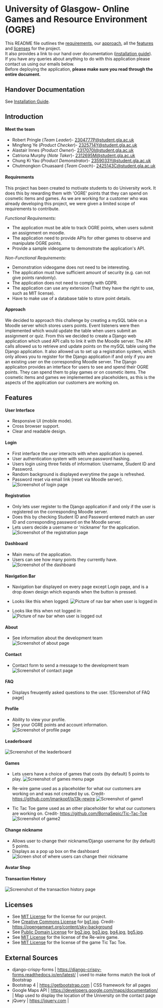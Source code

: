 # University of Glasgow- Online Games and Resource Environment (OGRE)

This README file outlines the  [requirements](https://stgit.dcs.gla.ac.uk/tp3-2019-cs17/cs17-main/-/edit/develop/README.md#requirements), our [approach](https://stgit.dcs.gla.ac.uk/tp3-2019-cs17/cs17-main/-/edit/develop/README.md#approach), all the [features](https://stgit.dcs.gla.ac.uk/tp3-2019-cs17/cs17-main/-/edit/develop/README.md#features) and [licenses](https://stgit.dcs.gla.ac.uk/tp3-2019-cs17/cs17-main/-/edit/develop/README.md#license) for the project.<br> 
It also provides a link to our hand over documentation ([installation guide](INSTALLATIONGUIDE.md)). <br>
If you have any queries about anything to do with this application please contact us using our emails below.<br>
Before deploying the application, **please make sure you read through the entire document.** 

## Handover Documentation

See [Installation Guide](INSTALLATIONGUIDE.md).

## Introduction


#### Meet the team

*  Robert Pringle (*Team Leader*)- 2304777P@student.gla.ac.uk
*  Mingfeng Ye (*Product Checker*)- 2325714Y@student.gla.ac.uk
*  Alastair Innes (*Product Owner*)- 2317070I@student.gla.ac.uk
*  Catriona Murphy (*Note Taker*)- 2312695M@student.gla.ac.uk
*  Chung Ki Yau (*Product Demonstrator*)- 2359033Y@student.gla.ac.uk
*  Chutmongkon Chuasaard (*Team Coach*)- 2425143C@student.gla.ac.uk


#### Requirements

This project has been created to motivate students to do University work. It does this by rewarding them with 'OGRE' points that they can spend on cosmetic items and games. As we are working for a customer who was already developing this project, we were given a limited scope of requirements to contribute.


*Functional Requirements:*
*  The application must be able to track OGRE points, when users submit an assignment on moodle.
*  The application need to provide APIs for other games to observe and manipulate OGRE points.
*  Provide a sample videogame to demonstrate the application's API. 

*Non-Functional Requirements:*
*  Demonstration videogame does not need to be interesting.
*  The application must have sufficient amount of security (e.g. can not give points randomly).
*  The application does not need to comply with GDPR.
*  The application can use any extension (That they have the right to use, such as MIT license).
*  Have to make use of a database table to store point details.

#### Approach

We decided to approach this challenge by creating a mySQL table on a Moodle server which stores users points. Event listeners were then implemented which would update the table when users submit an assignment or quiz. From this we decided to create a Django web application which used API calls to link it with the Moodle server. The API calls allowed us to retrieve and update points on the mySQL table using the Django application. It also allowed us to set up a registration system, which only allows you to register for the Django application if and only if you are an existing user on the corresponding Moodle server. The Django applicaiton provides an interface for users to see and spend their OGRE points. They can spend them to play games or on cosmetic items. The cosmetic items and games we implemented are placeholders, as this is the aspects of the application our customers are working on.

## Features

#### User Interface

* Responsive UI (mobile mode).
* Cross browser support.
* Clear and readable design.

#### Login

* First interface the user interacts with when application is opened.
* User authentication system with secure password hashing.
* Users login using three fields of information: Username, Student ID and Password.
* Random background is displayed everytime the page is refreshed.
* Password reset via email link (reset via Moodle server).
![Screenshot of login page](https://i.imgur.com/THzP6tu.png)

#### Registration

* Only lets user register to the Django application if and only if the user is registered on the corresponding Moodle server.
* Does this by checking Student ID and Password entered  match an user ID and corresponding password on the Moodle server.
* Lets users decide a username or 'nickname' for the application.
![Screenshot of the registration page](https://i.imgur.com/H8czMjd.png)

#### Dashboard

* Main menu of the application.
* Users can see how many points they currently have.
![Screenshot of the dashboard](https://i.imgur.com/qXh9Jb5.png)

#### Navigation Bar

*  Navigation bar displayed on every page except Login page, and is a drop down design which expands when the button is pressed.
*  Looks like this when logged:
![Picture of nav bar when user is logged in](https://i.imgur.com/iyFPgHH.png)

*  Looks like this when not logged in:
![Picture of nav bar when user is logged out](https://i.imgur.com/EMKbfvX.png)

#### About

* See information about the development team
![Screenshot of about page](https://i.imgur.com/kTNNaQc.png)

#### Contact

* Contact form to send a message to the development team
![Screenshot of contact page](https://i.imgur.com/9u0sgHI.png)

#### FAQ

* Displays freuqently asked questions to the user.
![Screenshot of FAQ page]

#### Profile

* Ability to view your profile.
* See your OGRE points and account information.
![Screenshot of  profile page](https://i.imgur.com/gVd2C2Q.png)

#### Leaderboard
![Screenshot of the leaderboard](https://i.imgur.com/lYkhZPQ.png)

#### Games
* Lets users have a choice of games that costs (by default) 5 points to play.
![Screenshot of games menu page](https://i.imgur.com/6V0lTaf.png)

*  Re-wire game used as a placeholder for what our customers are working on and was not created by us. Credit- https://github.com/jmankopf/js13k-rewire
![Screenshot of game1](https://i.imgur.com/WFDoAfb.png)

* Tic Tac Toe game used as an other placeholder for what our customers are working on. Credit- https://github.com/BornaSepic/Tic-Tac-Toe
![Screenshot of game2](https://i.imgur.com/7i0CmnU.png)

#### Change nickname
*  Allows user to change their nickname/Django username for (by default) 5 points.
*  Displays as a pop up box on the dashboard
![Screen shot of where users can change their nickname](https://i.imgur.com/Gt7Cb5x.png)


#### Avatar Shop

#### Transaction History
![Screenshot of the transaction history page](https://i.imgur.com/4druPxc.png)

## Licenses

*  See [MIT License](LICENSE) for the license for our project.
*  See [Creative Commons License](https://creativecommons.org/licenses/by/3.0/legalcode) for [bg1.jpg](https://stgit.dcs.gla.ac.uk/tp3-2019-cs17/cs17-main/-/blob/develop/Website/Ogre/static/images/loginBackground/bg1.jpg). Credit- https://opengameart.org/content/sky-background
*  See [Public Domain License](https://creativecommons.org/publicdomain/zero/1.0/) for [bg2.jpg](https://stgit.dcs.gla.ac.uk/tp3-2019-cs17/cs17-main/-/blob/develop/Website/Ogre/static/images/loginBackground/bg2.jpg), [bg3.jpg](https://stgit.dcs.gla.ac.uk/tp3-2019-cs17/cs17-main/-/blob/develop/Website/Ogre/static/images/loginBackground/bg3.jpg), [bg4.jpg](https://stgit.dcs.gla.ac.uk/tp3-2019-cs17/cs17-main/-/blob/develop/Website/Ogre/static/images/loginBackground/bg4.jpg), [bg5.jpg](https://stgit.dcs.gla.ac.uk/tp3-2019-cs17/cs17-main/-/blob/develop/Website/Ogre/static/images/loginBackground/bg5.jpg).
*  See [MIT License](https://github.com/jmankopf/js13k-rewire/blob/master/LICENSE) for the license of the Re-wire game. 
*  See [MIT License](https://github.com/BornaSepic/Tic-Tac-Toe/blob/master/LICENSE) for the license of the game Tic Tac Toe. 

## External Sources


* django-crispy-forms | https://django-crispy-forms.readthedocs.io/en/latest/ | used to make forms match the look of Bootstrap
* Bootstrap 4 | https://getbootstrap.com | CSS framework for all pages
* Google Maps API | https://developers.google.com/maps/documentation/ | Map used to display the location of the University on the contact page
* jQuery | https://jquery.com | 


